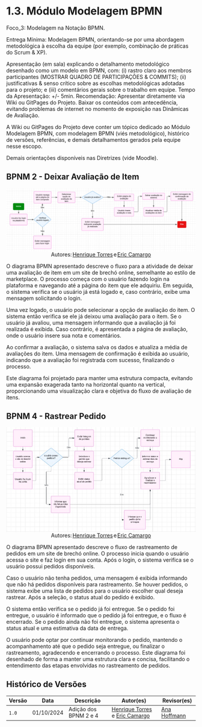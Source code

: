 # 1.3. Módulo Modelagem BPMN

Foco_3: Modelagem na Notação BPMN.

Entrega Mínima: Modelagem BPMN, orientando-se por uma abordagem metodológica à escolha da equipe (por exemplo, combinação de práticas do Scrum & XP).

Apresentação (em sala) explicando o detalhamento metodológico desenhado como um modelo em BPMN, com: (i) rastro claro aos membros participantes (MOSTRAR QUADRO DE PARTICIPAÇÕES & COMMITS); (ii) justificativas & senso crítico sobre as escolhas metodológicas adotadas para o projeto; e (iii) comentários gerais sobre o trabalho em equipe. Tempo da Apresentação: +/- 5min. Recomendação: Apresentar diretamente via Wiki ou GitPages do Projeto. Baixar os conteúdos com antecedência, evitando problemas de internet no momento de exposição nas Dinâmicas de Avaliação.

A Wiki ou GitPages do Projeto deve conter um tópico dedicado ao Módulo Modelagem BPMN, com modelagem BPMN (viés metodológico), histórico de versões, referências, e demais detalhamentos gerados pela equipe nesse escopo.

Demais orientações disponíveis nas Diretrizes (vide Moodle).

## BPNM 2 - Deixar Avaliação de Item

<div style="width: 100%; display: flex; justify-content: center; align-items: center;">
    <img alt="BPNM 2 - Elaborado por Henrique Torres e Eric Camargo" src="../Imagens/bpnm_2.jpeg">
</div>

<div style="width: 100%; display: flex; justify-content: center; align-items: center;">Autores:<a href="https://github.com/henriqtorresl" style="margin-left: 2px; margin-right: 2px" target="_blank">Henrique Torres</a> e <a href="https://github.com/Ericcs10" style="margin-left: 2px;" target="_blank">Eric Camargo</a> </div>

O diagrama BPMN apresentado descreve o fluxo para a atividade de deixar uma avaliação de item em um site de brechó online, semelhante ao estilo de marketplace. O processo começa com o usuário fazendo login na plataforma e navegando até a página do item que ele adquiriu. Em seguida, o sistema verifica se o usuário já está logado e, caso contrário, exibe uma mensagem solicitando o login.

Uma vez logado, o usuário pode selecionar a opção de avaliação do item. O sistema então verifica se ele já deixou uma avaliação para o item. Se o usuário já avaliou, uma mensagem informando que a avaliação já foi realizada é exibida. Caso contrário, é apresentada a página de avaliação, onde o usuário insere sua nota e comentários.

Ao confirmar a avaliação, o sistema salva os dados e atualiza a média de avaliações do item. Uma mensagem de confirmação é exibida ao usuário, indicando que a avaliação foi registrada com sucesso, finalizando o processo.

Este diagrama foi projetado para manter uma estrutura compacta, evitando uma expansão exagerada tanto na horizontal quanto na vertical, proporcionando uma visualização clara e objetiva do fluxo de avaliação de itens.

## BPNM 4 - Rastrear Pedido

<div style="width: 100%; display: flex; justify-content: center; align-items: center;">
    <img alt="BPNM 4 - Elaborado por Eric Camargo e Henrique Torres" src="../Imagens/bpnm_4.jpeg">
</div>

<div style="width: 100%; display: flex; justify-content: center; align-items: center;">Autores:<a href="https://github.com/henriqtorresl" style="margin-left: 2px; margin-right: 2px" target="_blank">Henrique Torres</a> e <a href="https://github.com/Ericcs10" style="margin-left: 2px;" target="_blank">Eric Camargo</a> </div>

O diagrama BPMN apresentado descreve o fluxo de rastreamento de pedidos em um site de brechó online. O processo inicia quando o usuário acessa o site e faz login em sua conta. Após o login, o sistema verifica se o usuário possui pedidos disponíveis.

Caso o usuário não tenha pedidos, uma mensagem é exibida informando que não há pedidos disponíveis para rastreamento. Se houver pedidos, o sistema exibe uma lista de pedidos para o usuário escolher qual deseja rastrear. Após a seleção, o status atual do pedido é exibido.

O sistema então verifica se o pedido já foi entregue. Se o pedido foi entregue, o usuário é informado que o pedido já foi entregue, e o fluxo é encerrado. Se o pedido ainda não foi entregue, o sistema apresenta o status atual e uma estimativa da data de entrega.

O usuário pode optar por continuar monitorando o pedido, mantendo o acompanhamento até que o pedido seja entregue, ou finalizar o rastreamento, agradecendo e encerrando o processo. Este diagrama foi desenhado de forma a manter uma estrutura clara e concisa, facilitando o entendimento das etapas envolvidas no rastreamento de pedidos.

## Histórico de Versões

| Versão | Data       | Descrição             | Autor(es)                                                                                         | Revisor(es)                               |
| ------ | ---------- | --------------------- | ------------------------------------------------------------------------------------------------- | ----------------------------------------- |
| `1.0`  | 01/10/2024 | Adição dos BPNM 2 e 4 | [Henrique Torres](https://github.com/henriqtorresl) e [Eric Camargo](https://github.com/Ericcs10) | [Ana Hoffmann](https://github.com/AnHoff) |
